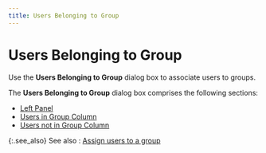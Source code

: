 ```yaml
---
title: Users Belonging to Group
---
```


# Users Belonging to Group


Use the **Users Belonging to Group**  dialog box to associate users to groups.


The **Users Belonging to Group** dialog  box comprises the following sections:

- [Left  Panel]({{site.sc_baseurl}}/misc/left_panel_users_to_group_dialog_box.html)
- [Users  in Group Column]({{site.sc_baseurl}}/misc/users_in_group_column_users_to_group_dialog_box.html)
- [Users  not in Group Column]({{site.sc_baseurl}}/misc/users_not_in_group_column_users_to_group_dialog_box.html)



{:.see_also}
See also
: [Assign users  to a group]({{site.sc_baseurl}}/misc/assign_users_to_a_group.html)
